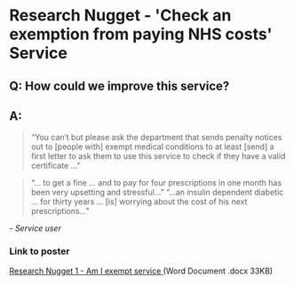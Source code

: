 # Research Nugget - 'Check an exemption from paying NHS costs' Service
## Q: How could we improve this service?
## A:
> “You can’t but please ask the department that sends penalty notices out to [people with] exempt medical conditions to at least [send] a first letter to ask them to use this service to check if they have a valid certificate …”
 
>“… to get a fine … and to pay for four prescriptions in one month has been very upsetting and stressful…” “…an insulin dependent diabetic … for thirty years … [is] worrying about the cost of his next prescriptions…”

_-	Service user_



### Link to poster
[Research Nugget 1 - Am I exempt service ](https://github.com/nhsbsa/research-nugget/blob/master/RESEARCH%20NUGGET%20Am%20I%20exempt%201.docx) (Word Document .docx 33KB)
